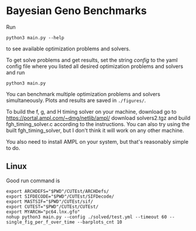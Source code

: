 # Bayesian Geno Benchmarks

Run

```console
python3 main.py --help
```

to see available optimization problems and solvers.

To get solve problems and get results, set the string *config* to the yaml config file where you listed all desired optimization problems and solvers and run

```console
python3 main.py
```

You can benchmark multiple optimization problems and solvers simultaneously. Plots and results are saved in `./figures/`.

To build the f, g, and H timing solver on your machine, download go to <https://portal.ampl.com/~dmg/netlib/ampl/> download solvers2.tgz and build fgh_timing_solver.c according to the instructions. You can also try using the built fgh_timing_solver, but I don't think it will work on any other machine.

You also need to install AMPL on your system, but that's reasonably simple to do.

## Linux

Good run command is

```
export ARCHDEFS="$PWD"/CUTEst/ARCHDefs/
export SIFDECODE="$PWD"/CUTEst/SIFDecode/
export MASTSIF="$PWD"/CUTEst/sif/
export CUTEST="$PWD"/CUTEst/CUTEst/
export MYARCH="pc64.lnx.gfo"
nohup python3 main.py --config ./solved/test.yml --timeout 60 --single_fig_per_f_over_time --barplots_cnt 10
```